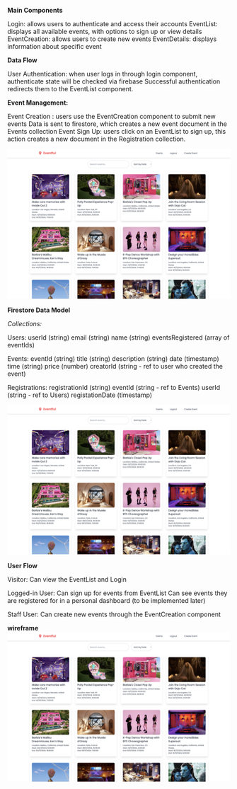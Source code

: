 **Main Components**

Login: allows users to authenticate and access their accounts
EventList: displays all available events, with options to sign up or view details 
EventCreation: allows users to create new events
EventDetails: displays information about specific event


**Data Flow**

User Authentication: when user logs in through login component, authenticate state will be checked via firebase
Successful authentication redirects them to the EventList component.


**Event Management:**

Event Creation : users use the EventCreation component to submit new events
Data is sent to firestore, which creates a new event document in the Events collection
Event Sign Up: users click on an EventList to sign up, this action creates a new document in the Registration collection.


![alt text](image.png)


**Firestore Data Model**

*Collections:*

Users:
userId (string)
email (string)
name (string)
eventsRegistered (array of eventIds)

Events:
eventId (string)
title (string)
description (string)
date (timestamp)
time (string)
price (number)
creatorId (string - ref to user who created the event)

Registrations: 
registrationId (string)
eventId (string - ref to Events)
userId (string - ref to Users)
registationDate (timestamp)

![alt text](image.png)

**User Flow**

Visitor: Can view the EventList and Login

Logged-in User:
Can sign up for events from EventList
Can see events they are registered for in a personal dashboard (to be implemented later)

Staff User: Can create new events through the EventCreation component

**wireframe**
![alt text](image.png)